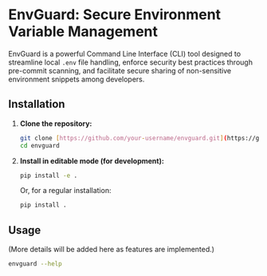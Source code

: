 # EnvGuard: Secure Environment Variable Management

EnvGuard is a powerful Command Line Interface (CLI) tool designed to streamline local `.env` file handling, enforce security best practices through pre-commit scanning, and facilitate secure sharing of non-sensitive environment snippets among developers.

## Installation

1.  **Clone the repository:**
    ```bash
    git clone [https://github.com/your-username/envguard.git](https://github.com/your-username/envguard.git)
    cd envguard
    ```
2.  **Install in editable mode (for development):**
    ```bash
    pip install -e .
    ```
    Or, for a regular installation:
    ```bash
    pip install .
    ```

## Usage

(More details will be added here as features are implemented.)

```bash
envguard --help